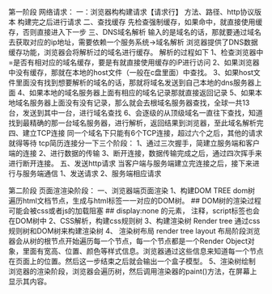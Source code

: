 第一阶段 网络请求：
    一：浏览器构构建请求【请求行】
        方法、路径、http协议版本
        构建完之后进行请求
    二、查找缓存
        先检查强制缓存，如果命中，就直接使用缓存，否则直接进入下一步
    三、DNS域名解析
        输入的是域名的话，那就要通过域名去获取对应的ip地址，需要依赖一个服务系统->域名解析
        浏览器提供了DNS数据缓存功能，浏览器会将解析过的域名进行缓存。
        解析的过程如下
        1、检查浏览器中=是否有相对应的域名缓存，要是有就直接使用缓存的iP进行访问
        2、如果浏览器中没有缓存，那就在本地的host文件（一般在c盘里面）中查找。
        3、如果host文件里面没有找到想要解析的域名的话，那就将域名发送到自己本地的dns服务器上面
        4、如果本地的域名服务器上面有相应的域名记录那就直接返回记录
        5、如果本地域名服务器上面没有没有记录，那么就会去根域名服务器查找，全球一共13台，发送到其中一台，进行域名查找
        6、会逐级的从顶级域名一直往下查找，知道找到最精确的那一台域名服务器，进行解析，返回结果到浏览器，至此域名解析完
    四、建立TCP连接
        同一个域名下只能有6个TCP连接，超过六个之后，其他的请求就得等待
        tcp简历连接分一下三个阶段：
        1、通过三次握手，简建立服务端和客户端的连接
        2、进行数据的传输
        3、断开连接，数据传输完成之后，通过四次挥手来进行断开连接。
    五、发送http请求
        当客户端与服务端建立完连接之后，接下来进行与服务端通信
        1、发送请求
        2、服务端相应请求

第二阶段 页面渲渲染阶段：
    一、浏览器端页面渲染
        1、构建DOM TREE dom树
            遍历html文档节点，生成与html标签一一对应的DOM树。
            ## DOM树的渲染过程可能会被css或者js的加载阻塞
            ## display:none 的元素， 注释，script标签也会在DOM树中
        2、CSS解析，构建css规则树
        3、构建渲染树 Render tree
            通过css规则树和DOM树来构建渲染树
        4、 渲染树布局  render tree layout
            布局阶段浏览器会从树的根节点开始遍历每一个节点，每一个节点都是一个Render Object对象，里面有宽高、位置、颜色等样式信息。浏览器通过这些信息来知道每一个节点在页面上的位置。然后这一步结束之后就会输出一个盒子模型。
        5、渲染树绘制
            浏览器的渲染阶段，浏览器会遍历树，然后调用渲染器的paint()方法，在屏幕上显示其内容。


